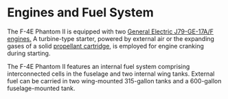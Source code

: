 # Engines and Fuel System

The F-4E Phantom II is equipped with two [General Electric J79-GE-17A/F engines.](./engines.md) A
turbine-type starter, powered by external air or the expanding gases of a solid
[propellant cartridge,](./engines.md#cartridge-mode-starting) is employed for engine cranking during
starting.

The F-4E Phantom II features an internal fuel system comprising interconnected cells in the fuselage
and two internal wing tanks. External fuel can be carried in two wing-mounted 315-gallon tanks and a
600-gallon fuselage-mounted tank.
